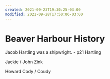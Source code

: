 ```yaml
---
created: 2021-09-23T19:30:25-03:00
modified: 2021-09-28T17:50:06-03:00
---
```


# Beaver Harbour History

Jacob Hartling was a shipwright. - p21 Hartling

Jackie / John Zink

Howard Cody / Coudy 

